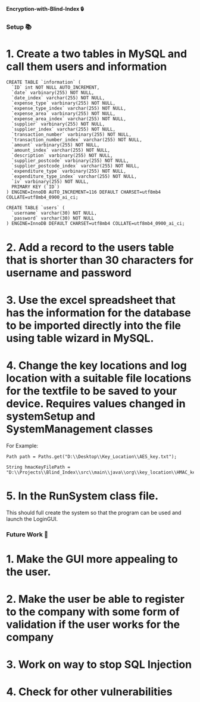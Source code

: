 #### Encryption-with-Blind-Index 🔒

### Setup 📚

# 1. Create a two tables in MySQL and call them users and information
```
CREATE TABLE `information` (
  `ID` int NOT NULL AUTO_INCREMENT,
  `date` varbinary(255) NOT NULL,
  `date_index` varchar(255) NOT NULL,
  `expense_type` varbinary(255) NOT NULL,
  `expense_type_index` varchar(255) NOT NULL,
  `expense_area` varbinary(255) NOT NULL,
  `expense_area_index` varchar(255) NOT NULL,
  `supplier` varbinary(255) NOT NULL,
  `supplier_index` varchar(255) NOT NULL,
  `transaction_number` varbinary(255) NOT NULL,
  `transaction_number_index` varchar(255) NOT NULL,
  `amount` varbinary(255) NOT NULL,
  `amount_index` varchar(255) NOT NULL,
  `description` varbinary(255) NOT NULL,
  `supplier_postcode` varbinary(255) NOT NULL,
  `supplier_postcode_index` varchar(255) NOT NULL,
  `expenditure_type` varbinary(255) NOT NULL,
  `expenditure_type_index` varchar(255) NOT NULL,
  `iv` varbinary(255) NOT NULL,
  PRIMARY KEY (`ID`)
) ENGINE=InnoDB AUTO_INCREMENT=116 DEFAULT CHARSET=utf8mb4 COLLATE=utf8mb4_0900_ai_ci;
```
```
CREATE TABLE `users` (
  `username` varchar(30) NOT NULL,
  `password` varchar(30) NOT NULL
) ENGINE=InnoDB DEFAULT CHARSET=utf8mb4 COLLATE=utf8mb4_0900_ai_ci;
```

# 2. Add a record to the users table that is shorter than 30 characters for username and password

# 3. Use the excel spreadsheet that has the information for the database to be imported directly into the file using table wizard in MySQL.

# 4. Change the key locations and log location with a suitable file locations for the textfile to be saved to your device. Requires values changed in systemSetup and SystemManagement classes

For Example:

```
Path path = Paths.get("D:\\Desktop\\Key_Location\\AES_key.txt");

String hmacKeyFilePath = "D:\\Projects\\Blind_Index\\src\\main\\java\\org\\key_location\\HMAC_key.txt";

```

# 5. In the RunSystem class file. 

This should full create the system so that the program can be used and launch the LoginGUI.

### Future Work 🔮

# 1. Make the GUI more appealing to the user.
# 2. Make the user be able to register to the company with some form of validation if the user works for the company
# 3. Work on way to stop SQL Injection 
# 4. Check for other vulnerabilities
